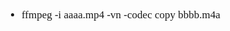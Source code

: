 <span  style="font-family: Simsun,serif; font-size: 17px; ">

- ffmpeg -i aaaa.mp4 -vn -codec copy bbbb.m4a

~~~

~~~

</span>